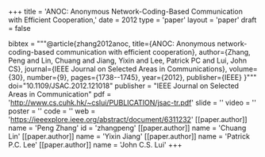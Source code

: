 +++
title = 'ANOC: Anonymous Network-Coding-Based Communication with Efficient Cooperation,'
date = 2012
type = 'paper'
layout = 'paper'
draft = false

bibtex = """@article{zhang2012anoc,
  title={ANOC: Anonymous network-coding-based communication with efficient cooperation},
  author={Zhang, Peng and Lin, Chuang and Jiang, Yixin and Lee, Patrick PC and Lui, John CS},
  journal={IEEE Journal on Selected Areas in Communications},
  volume={30},
  number={9},
  pages={1738--1745},
  year={2012},
  publisher={IEEE}
}"""
doi="10.1109/JSAC.2012.121018"
publisher = "IEEE Journal on Selected Areas in Communication"
pdf = 'http://www.cs.cuhk.hk/~cslui/PUBLICATION/jsac-tr.pdf'
slide = ''
video = ''
poster = ''
code = ''
web = 'https://ieeexplore.ieee.org/abstract/document/6311232'
[[paper.author]]
    name = 'Peng Zhang'
    id = 'zhangpeng'
[[paper.author]]
    name = 'Chuang Lin'
[[paper.author]]
    name = 'Yixin Jiang'
[[paper.author]]
    name = 'Patrick P.C. Lee'
[[paper.author]]
    name = 'John C.S. Lui'
+++
